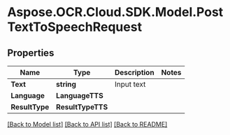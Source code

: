 # Aspose.OCR.Cloud.SDK.Model.PostTextToSpeechRequest

## Properties

Name | Type | Description | Notes
------------ | ------------- | ------------- | -------------
**Text** | **string** | Input text | 
**Language** | **LanguageTTS** |  | 
**ResultType** | **ResultTypeTTS** |  | 

[[Back to Model list]](../README.md#documentation-for-models) [[Back to API list]](../README.md#documentation-for-api-endpoints) [[Back to README]](../README.md)

